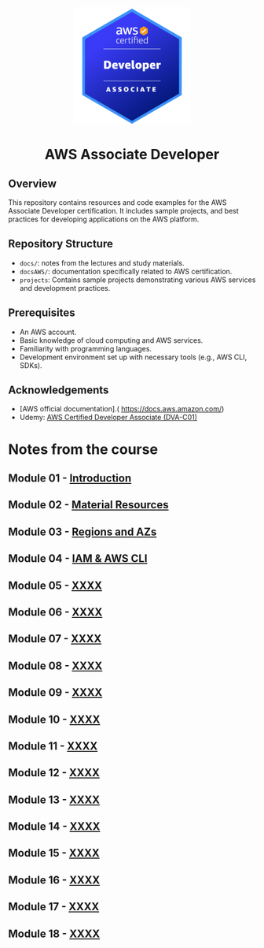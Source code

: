 
<p align="center">
     <img src="./images/badgeAWS.png" alt="AWS Associate Developer" width="240" />
</p>

<h1 align="center">AWS Associate Developer</h1>



## Overview
This repository contains resources and code examples for the AWS Associate Developer certification. It includes sample projects, and best practices for developing applications on the AWS platform.

## Repository Structure
- `docs/`: notes from the lectures and study materials.
-  `docsAWS/`: documentation specifically related to AWS certification.
- `projects`: Contains sample projects demonstrating various AWS services and development practices.


## Prerequisites
- An AWS account.
- Basic knowledge of cloud computing and AWS services.
- Familiarity with programming languages.
- Development environment set up with necessary tools (e.g., AWS CLI, SDKs).

## Acknowledgements
- [AWS official documentation].( https://docs.aws.amazon.com/)
- Udemy: [AWS Certified Developer Associate (DVA-C01)](https://www.udemy.com/course/aws-certified-developer-associate-dva-c01/?couponCode=MT250915G1)


# Notes from the course
## Module 01 - [Introduction](./docs/Module01/Module01.md)
## Module 02 - [Material Resources](./docs/Module02/Module02.md)
## Module 03 - [Regions and AZs](./docs/Module03/Module03.md)
## Module 04 - [IAM & AWS CLI](./docs/Module04/Module04.md)
## Module 05 - [XXXX](./docs/Module05/Module05.md)
## Module 06 - [XXXX](./docs/Module06/Module06.md)
## Module 07 - [XXXX](./docs/Module07/Module07.md)
## Module 08 - [XXXX](./docs/Module08/Module08.md)
## Module 09 - [XXXX](./docs/Module09/Module09.md)
## Module 10 - [XXXX](./docs/Module10/Module10.md)
## Module 11 - [XXXX](./docs/Module11/Module11.md)
## Module 12 - [XXXX](./docs/Module12/Module12.md)
## Module 13 - [XXXX](./docs/Module13/Module13.md)
## Module 14 - [XXXX](./docs/Module14/Module14.md)
## Module 15 - [XXXX](./docs/Module15/Module15.md)
## Module 16 - [XXXX](./docs/Module16/Module16.md)
## Module 17 - [XXXX](./docs/Module17/Module17.md)
## Module 18 - [XXXX](./docs/Module18/Module18.md)  
